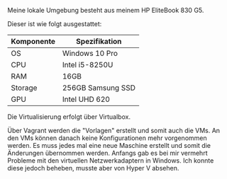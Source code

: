 Meine lokale Umgebung besteht aus meinem HP EliteBook 830 G5. 

Dieser ist wie folgt ausgestattet:

| Komponente | Spezifikation     |
| ---------- | ----------------- |
| OS         | Windows 10 Pro    |
| CPU        | Intel i5-8250U    |
| RAM        | 16GB              |
| Storage    | 256GB Samsung SSD |
| GPU        | Intel UHD 620     |

Die Virtualisierung erfolgt über Virtualbox.

Über Vagrant werden die "Vorlagen" erstellt und somit auch die VMs. An den VMs können danach keine Konfigurationen mehr vorgenommen werden. Es muss jedes mal eine neue Maschine erstellt und somit die Änderungen übernommen werden. Anfangs gab es bei mir vermehrt Probleme mit den virtuellen Netzwerkadaptern in Windows. Ich konnte diese jedoch beheben, musste aber von Hyper V absehen. 